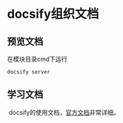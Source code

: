 # docsify组织文档

## 预览文档

在模块目录cmd下运行

```
docsify server
```



## 学习文档

​	docsify的使用文档，[官方文档](https://docsify.js.org/#/zh-cn/)非常详细。

